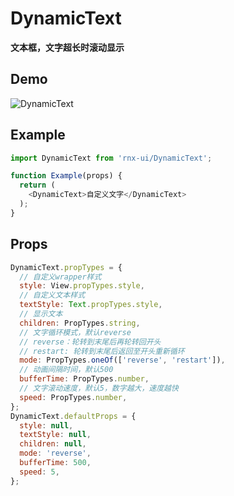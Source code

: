 # DynamicText

**文本框，文字超长时滚动显示**

## Demo

![DynamicText](http://wx2.sinaimg.cn/mw690/955e9ff1ly1fdfh4vydffg20b40hse84.gif)

## Example

```js
import DynamicText from 'rnx-ui/DynamicText';

function Example(props) {
  return (
    <DynamicText>自定义文字</DynamicText>
  );
}
```

## Props

```js
DynamicText.propTypes = {
  // 自定义wrapper样式
  style: View.propTypes.style,
  // 自定义文本样式
  textStyle: Text.propTypes.style,
  // 显示文本
  children: PropTypes.string,
  // 文字循环模式，默认reverse
  // reverse：轮转到末尾后再轮转回开头
  // restart: 轮转到末尾后返回至开头重新循环
  mode: PropTypes.oneOf(['reverse', 'restart']),
  // 动画间隔时间，默认500
  bufferTime: PropTypes.number,
  // 文字滚动速度，默认5，数字越大，速度越快
  speed: PropTypes.number,
};
DynamicText.defaultProps = {
  style: null,
  textStyle: null,
  children: null,
  mode: 'reverse',
  bufferTime: 500,
  speed: 5,
};
```
